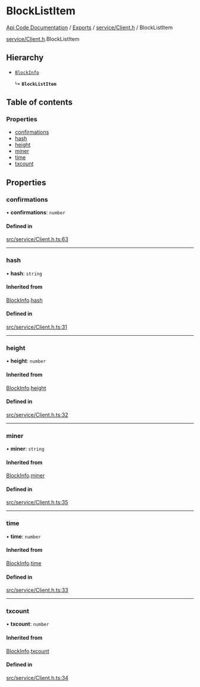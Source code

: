 # BlockListItem
 
[Api Code Documentation](../README.md) / [Exports](../modules.md) / [service/Client.h](../modules/service_Client_h.md) / BlockListItem

[service/Client.h](../modules/service_Client_h.md).BlockListItem

## Hierarchy

- [`BlockInfo`](service_Client_h.BlockInfo.md)

  ↳ **`BlockListItem`**

## Table of contents

### Properties

- [confirmations](service_Client_h.BlockListItem.md#confirmations)
- [hash](service_Client_h.BlockListItem.md#hash)
- [height](service_Client_h.BlockListItem.md#height)
- [miner](service_Client_h.BlockListItem.md#miner)
- [time](service_Client_h.BlockListItem.md#time)
- [txcount](service_Client_h.BlockListItem.md#txcount)

## Properties

### confirmations

• **confirmations**: `number`

#### Defined in

[src/service/Client.h.ts:63](https://github.com/openkfw/TruBudget/blob/95e6f8a/api/src/service/Client.h.ts#L63)

___

### hash

• **hash**: `string`

#### Inherited from

[BlockInfo](service_Client_h.BlockInfo.md).[hash](service_Client_h.BlockInfo.md#hash)

#### Defined in

[src/service/Client.h.ts:31](https://github.com/openkfw/TruBudget/blob/95e6f8a/api/src/service/Client.h.ts#L31)

___

### height

• **height**: `number`

#### Inherited from

[BlockInfo](service_Client_h.BlockInfo.md).[height](service_Client_h.BlockInfo.md#height)

#### Defined in

[src/service/Client.h.ts:32](https://github.com/openkfw/TruBudget/blob/95e6f8a/api/src/service/Client.h.ts#L32)

___

### miner

• **miner**: `string`

#### Inherited from

[BlockInfo](service_Client_h.BlockInfo.md).[miner](service_Client_h.BlockInfo.md#miner)

#### Defined in

[src/service/Client.h.ts:35](https://github.com/openkfw/TruBudget/blob/95e6f8a/api/src/service/Client.h.ts#L35)

___

### time

• **time**: `number`

#### Inherited from

[BlockInfo](service_Client_h.BlockInfo.md).[time](service_Client_h.BlockInfo.md#time)

#### Defined in

[src/service/Client.h.ts:33](https://github.com/openkfw/TruBudget/blob/95e6f8a/api/src/service/Client.h.ts#L33)

___

### txcount

• **txcount**: `number`

#### Inherited from

[BlockInfo](service_Client_h.BlockInfo.md).[txcount](service_Client_h.BlockInfo.md#txcount)

#### Defined in

[src/service/Client.h.ts:34](https://github.com/openkfw/TruBudget/blob/95e6f8a/api/src/service/Client.h.ts#L34)
